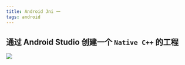 ```yaml
---
title: Android Jni 一
tags: android
---
```


## 通过 Android Studio 创建一个 `Native C++` 的工程

![](../../resources/images/android_studio_native_cplus_screenshot.png)
